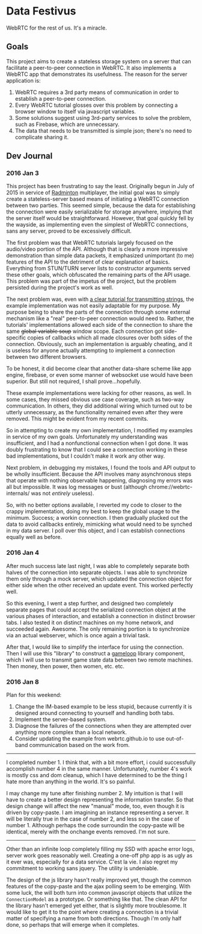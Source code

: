 # Data Festivus
WebRTC for the rest of us.  It's a miracle.

## Goals
This project aims to create a stateless storage system on a server that can facilitate a peer-to-peer connection in WebRTC.  It also implements a WebRTC app that demonstrates its usefulness.  The reason for the server application is:

1. WebRTC requires a 3rd party means of communication in order to establish a peer-to-peer connection.  
2. Every WebRTC tutorial glosses over this problem by connecting a browser window to itself via javascript variables.  
3. Some solutions suggest using 3rd-party services to solve the problem, such as Firebase, which are unnecessary.  
4. The data that needs to be transmitted is simple json; there's no need to complicate sharing it.  

## Dev Journal
### 2016 Jan 3

This project has been frustrating to say the least.  Originally begun in July of 2015 in service of [Radminton] multiplayer, the initial goal was to simply create a stateless-server based means of initiating a WebRTC connection between two parties.  This seemed simple, because the data for establishing the connection were easily serializable for storage anywhere, implying that the server itself would be straightforward.  However, that goal quickly fell by the wayside, as implementing even the simplest of WebRTC connections, sans any server, proved to be excessively difficult.

The first problem was that WebRTC tutorials largely focused on the audio/video portion of the API.  Although that is clearly a more impressive demonstration than simple data packets, it emphasized unimportant (to me) features of the API to the detriment of clear explanation of basics.  Everything from STUN/TURN server lists to constructor arguments served these other goals, which obfuscated the remaining parts of the API usage.  This problem was part of the impetus of the project, but the problem persisted during the project's work as well.

The next problem was, even with [a clear tutorial for transmitting strings](1), the example implementation was not easily adaptable for my purpose.  My purpose being to share the parts of the connection through some external mechanism like a "real" peer-to-peer connection would need to.  Rather, the tutorials' implementations allowed each side of the connection to share the same <del>global variable soup</del> window scope.  Each connection got side-specific copies of callbacks which all made closures over both sides of the connection.  Obviously, such an implementation is arguably cheating, and it is useless for anyone actually attempting to implement a connection between two different browsers.

To be honest, it did become clear that another data-share scheme like app engine, firebase, or even some manner of websocket use would have been superior.  But still not required, I shall prove...hopefully.

These example implementations were lacking for other reasons, as well.  In some cases, they missed obvious use case coverage, such as two-way communication.  In others, they did additional wiring which turned out to be utterly unnecessary, as the functionality remained even after they were removed.  This might be evident from my recent commits.

So in attempting to create my own implementation, I modified my examples in service of my own goals.  Unfortunately my understanding was insufficient, and I had a nonfunctional connection when I got done.  It was doubly frustrating to know that I could see a connection working in these bad implementations, but I couldn't make it work any other way.

Next problem, in debugging my mistakes, I found the tools and API output to be wholly insufficient.  Because the API involves many asynchronous steps that operate with nothing observable happening, diagnosing my errors was all but impossible.  It was log messages or bust (although chrome://webrtc-internals/ was not *entirely* useless).  

So, with no better options available, I reverted my code to closer to the crappy implementation, doing my best to keep the global usage to the minimum.  Success; a workin connection.  I then gradually plucked out the data to avoid callbacks entirely, mimicking what would need to be synched in my data server.  I poll over this object, and I can establish connections equally well as before.

[Radminton]: http://itsobviously.com/radminton/ "RADminton game"
[1]: https://webrtc.github.io/samples/src/content/datachannel/basic/ "WebRTC Samples: transmitting text"

### 2016 Jan 4

After much success late last night, I was able to completely separate both halves of the connection into separate objects.  I was able to synchronize them only through a mock server, which updated the connection object for either side when the other received an update event.  This worked perfectly well.

So this evening, I went a step further, and designed two completely separate pages that could accept the serialized connection object at the various phases of interaction, and establish a connection in distinct browser tabs.  I also tested it on distinct machines on my home network, and succeeded again.  Awesome.  The only remaining portion is to synchronize via an actual webserver, which is once again a trivial task.

After that, I would like to simplify the interface for using the connection.  Then I will use this "library" to construct a [gameloop] library component, which I will use to transmit game state data between two remote machines.  Then money, then power, then women, etc. etc.

[gameloop]: https://bitbucket.org/sbattin/gameloop "gameloop javascript canvas library"

### 2016 Jan 8

Plan for this weekend:
 
1. Change the IM-based example to be less stupid, because currently it is designed around connecting to yourself and handling both tabs.  
2. Implement the server-based system.  
3. Diagnose the failures of the connections when they are attempted over anything more complex than a local network.  
4. Consider updating the example from webrtc.github.io to use out-of-band communication based on the work from.

---

I completed number 1.  I think that, with a bit more effort, i could successfully accomplish number 4 in the same manner.  Unfortunately, number 4's work is mostly css and dom cleanup, which I have determined to be the thing I hate more than anything in the world.  It's so painful.

I may change my tune after finishing number 2.  My intuition is that I will have to create a better design representing the information transfer.  So that design change will affect the new "manual" mode, too, even though it is driven by copy-paste.  I am imagining an instance representing a server.  It will be literally true in the case of number 2, and less so in the case of number 1.  Although perhaps the code surroundin the copy-paste will be identical, merely with the onchange events removed.  I'm not sure.

---

Other than an infinite loop completely filling my SSD with apache error logs, server work goes reasonably well.  Creating a one-off php app is as ugly as it ever was, especially for a data service.  C'est la vie.  I also regret my commitment to working sans jquery.  The utility is undeniable.

The design of the js library hasn't really improved yet, though the common features of the copy-paste and the ajax polling seem to be emerging.  With some luck, the will both turn into common javascript objects that utilize the `ConnectionModel` as a prototype.  Or something like that.  The clean API for the library hasn't emerged yet either, that is slightly more troublesome.  It would like to get it to the point where creating a connection is a trivial matter of specifying a name from both directions.  Though i'm only half done, so perhaps that will emerge when it completes.